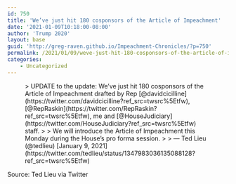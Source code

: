```yaml
---
id: 750
title: 'We’ve just hit 180 cosponsors of the Article of Impeachment'
date: '2021-01-09T10:18:00-08:00'
author: 'Trump 2020'
layout: base
guid: 'http://greg-raven.github.io/Impeachment-Chronicles/?p=750'
permalink: /2021/01/09/weve-just-hit-180-cosponsors-of-the-article-of-impeachment/
categories:
    - Uncategorized
---
```


<figure class="wp-block-embed is-type-rich is-provider-twitter wp-block-embed-twitter"><div class="wp-block-embed__wrapper">> UPDATE to the update: We’ve just hit 180 cosponsors of the Article of Impeachment drafted by Rep [@davidcicilline](https://twitter.com/davidcicilline?ref_src=twsrc%5Etfw), [@RepRaskin](https://twitter.com/RepRaskin?ref_src=twsrc%5Etfw), me and [@HouseJudiciary](https://twitter.com/HouseJudiciary?ref_src=twsrc%5Etfw) staff.   
>   
> We will introduce the Article of Impeachment this Monday during the House’s pro forma session. <https://t.co/qm7LmXhOgK>
> 
> — Ted Lieu (@tedlieu) [January 9, 2021](https://twitter.com/tedlieu/status/1347983036135088128?ref_src=twsrc%5Etfw)

<script async="" charset="utf-8" src="https://platform.twitter.com/widgets.js"></script></div></figure>Source: Ted Lieu via Twitter